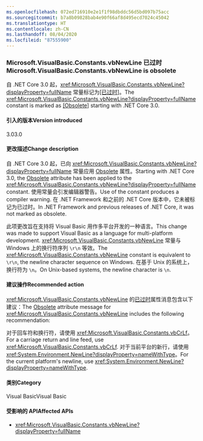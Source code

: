 ```yaml
---
ms.openlocfilehash: 072ed716910e2e1f1f98dbddc56d5bd097b75acc
ms.sourcegitcommit: b7a8b09828bab4e90f66af8d495ecd7024c45042
ms.translationtype: HT
ms.contentlocale: zh-CN
ms.lasthandoff: 08/04/2020
ms.locfileid: "87555900"
---
```

### <a name="microsoftvisualbasicconstantsvbnewline-is-obsolete"></a><span data-ttu-id="30205-101">Microsoft.VisualBasic.Constants.vbNewLine 已过时</span><span class="sxs-lookup"><span data-stu-id="30205-101">Microsoft.VisualBasic.Constants.vbNewLine is obsolete</span></span>

<span data-ttu-id="30205-102">自 .NET Core 3.0 起，<xref:Microsoft.VisualBasic.Constants.vbNewLine?displayProperty=fullName> 常量标记为[\[已过时\]](xref:System.ObsoleteAttribute)。</span><span class="sxs-lookup"><span data-stu-id="30205-102">The <xref:Microsoft.VisualBasic.Constants.vbNewLine?displayProperty=fullName> constant is marked as [\[Obsolete\]](xref:System.ObsoleteAttribute) starting with .NET Core 3.0.</span></span>

#### <a name="version-introduced"></a><span data-ttu-id="30205-103">引入的版本</span><span class="sxs-lookup"><span data-stu-id="30205-103">Version introduced</span></span>

<span data-ttu-id="30205-104">3.0</span><span class="sxs-lookup"><span data-stu-id="30205-104">3.0</span></span>

#### <a name="change-description"></a><span data-ttu-id="30205-105">更改描述</span><span class="sxs-lookup"><span data-stu-id="30205-105">Change description</span></span>

<span data-ttu-id="30205-106">自 .NET Core 3.0 起，已向 <xref:Microsoft.VisualBasic.Constants.vbNewLine?displayProperty=fullName> 常量应用 [Obsolete](xref:System.ObsoleteAttribute) 属性。</span><span class="sxs-lookup"><span data-stu-id="30205-106">Starting with .NET Core 3.0, the [Obsolete](xref:System.ObsoleteAttribute) attribute has been applied to the <xref:Microsoft.VisualBasic.Constants.vbNewLine?displayProperty=fullName> constant.</span></span> <span data-ttu-id="30205-107">使用常量会引发编辑器警告。</span><span class="sxs-lookup"><span data-stu-id="30205-107">Use of the constant produces a compiler warning.</span></span> <span data-ttu-id="30205-108">在 .NET Framework 和之前的 .NET Core 版本中，它未被标记为已过时。</span><span class="sxs-lookup"><span data-stu-id="30205-108">In .NET Framework and previous releases of .NET Core, it was not marked as obsolete.</span></span>

<span data-ttu-id="30205-109">此项更改旨在支持将 Visual Basic 用作多平台开发的一种语言。</span><span class="sxs-lookup"><span data-stu-id="30205-109">This change was made to support Visual Basic as a language for multi-platform development.</span></span> <span data-ttu-id="30205-110"><xref:Microsoft.VisualBasic.Constants.vbNewLine> 常量与 Windows 上的换行符序列 `\r\n` 等效。</span><span class="sxs-lookup"><span data-stu-id="30205-110">The <xref:Microsoft.VisualBasic.Constants.vbNewLine> constant is equivalent to `\r\n`, the newline character sequence on Windows.</span></span> <span data-ttu-id="30205-111">在基于 Unix 的系统上，换行符为 `\n`。</span><span class="sxs-lookup"><span data-stu-id="30205-111">On Unix-based systems, the newline character is `\n`.</span></span>

#### <a name="recommended-action"></a><span data-ttu-id="30205-112">建议操作</span><span class="sxs-lookup"><span data-stu-id="30205-112">Recommended action</span></span>

<span data-ttu-id="30205-113"><xref:Microsoft.VisualBasic.Constants.vbNewLine> 的[已过时](xref:System.ObsoleteAttribute)属性消息包含以下建议：</span><span class="sxs-lookup"><span data-stu-id="30205-113">The [Obsolete](xref:System.ObsoleteAttribute) attribute message for <xref:Microsoft.VisualBasic.Constants.vbNewLine> includes the following recommendation:</span></span>

<span data-ttu-id="30205-114">对于回车符和换行符，请使用 <xref:Microsoft.VisualBasic.Constants.vbCrLf>。</span><span class="sxs-lookup"><span data-stu-id="30205-114">For a carriage return and line feed, use <xref:Microsoft.VisualBasic.Constants.vbCrLf>.</span></span> <span data-ttu-id="30205-115">对于当前平台的新行，请使用 <xref:System.Environment.NewLine?displayProperty=nameWithType>。</span><span class="sxs-lookup"><span data-stu-id="30205-115">For the current platform's newline, use <xref:System.Environment.NewLine?displayProperty=nameWithType>.</span></span>

#### <a name="category"></a><span data-ttu-id="30205-116">类别</span><span class="sxs-lookup"><span data-stu-id="30205-116">Category</span></span>

<span data-ttu-id="30205-117">Visual Basic</span><span class="sxs-lookup"><span data-stu-id="30205-117">Visual Basic</span></span>

#### <a name="affected-apis"></a><span data-ttu-id="30205-118">受影响的 API</span><span class="sxs-lookup"><span data-stu-id="30205-118">Affected APIs</span></span>

- <xref:Microsoft.VisualBasic.Constants.vbNewLine?displayProperty=fullName>

<!--

#### Affected APIs

- `F:Microsoft.VisualBasic.Constants.vbNewLine`

-->
